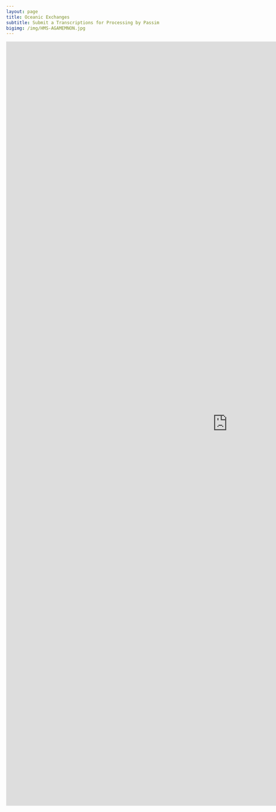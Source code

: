 ```yaml
---
layout: page
title: Oceanic Exchanges
subtitle: Submit a Transcriptions for Processing by Passim
bigimg: /img/HMS-AGAMEMNON.jpg
---
```


<html>
<iframe src="https://docs.google.com/forms/d/e/1FAIpQLSdWWjwTkAiXUVqOd-PSLLBB-G7MxFHA10GJ9YqziRR293YPNQ/viewform?embedded=true" width="1200" height="2072" frameborder="0" marginheight="0" marginwidth="0">Loading...</iframe>
</html>
